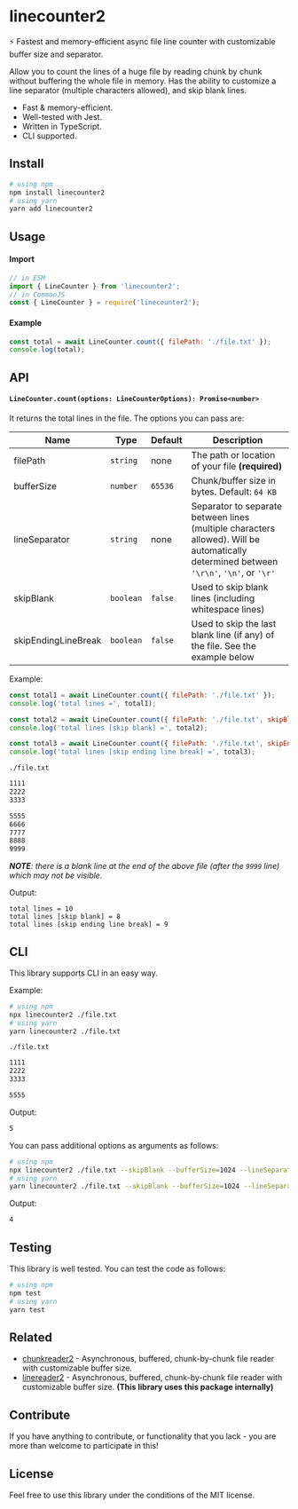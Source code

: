 # linecounter2

⚡ Fastest and memory-efficient async file line counter with customizable buffer size and separator.

Allow you to count the lines of a huge file by reading chunk by chunk without buffering the whole file in memory. Has the ability to customize a line separator (multiple characters allowed), and skip blank lines.

- Fast & memory-efficient.
- Well-tested with Jest.
- Written in TypeScript.
- CLI supported.

## Install

```bash
# using npm
npm install linecounter2
# using yarn
yarn add linecounter2
```

## Usage

#### Import

```js
// in ESM
import { LineCounter } from 'linecounter2';
// in CommonJS
const { LineCounter } = require('linecounter2');
```

#### Example

```js
const total = await LineCounter.count({ filePath: './file.txt' });
console.log(total);
```

## API

#### `LineCounter.count(options: LineCounterOptions): Promise<number>`

It returns the total lines in the file. The options you can pass are:

| Name                | Type      | Default | Description                                                                                                                             |
| ------------------- | --------- | ------- | --------------------------------------------------------------------------------------------------------------------------------------- |
| filePath            | `string`  | none    | The path or location of your file **(required)**                                                                                        |
| bufferSize          | `number`  | `65536` | Chunk/buffer size in bytes. Default: `64 KB`                                                                                            |
| lineSeparator       | `string`  | none    | Separator to separate between lines (multiple characters allowed). Will be automatically determined between `'\r\n'`, `'\n'`, or `'\r'` |
| skipBlank           | `boolean` | `false` | Used to skip blank lines (including whitespace lines)                                                                                   |
| skipEndingLineBreak | `boolean` | `false` | Used to skip the last blank line (if any) of the file. See the example below                                                            |

Example:

```js
const total1 = await LineCounter.count({ filePath: './file.txt' });
console.log('total lines =', total1);

const total2 = await LineCounter.count({ filePath: './file.txt', skipBlank: true });
console.log('total lines [skip blank] =', total2);

const total3 = await LineCounter.count({ filePath: './file.txt', skipEndingLineBreak: true });
console.log('total lines [skip ending line break] =', total3);
```

`./file.txt`

```txt
1111
2222
3333

5555
6666
7777
8888
9999

```
_**NOTE**: there is a blank line at the end of the above file (after the `9999` line) which may not be visible._


Output:

```
total lines = 10
total lines [skip blank] = 8
total lines [skip ending line break] = 9
```

## CLI

This library supports CLI in an easy way.

Example:

```bash
# using npm
npx linecounter2 ./file.txt
# using yarn
yarn linecounter2 ./file.txt
```

`./file.txt`

```txt
1111
2222
3333

5555
```

Output:

```bash
5
```

You can pass additional options as arguments as follows:

```bash
# using npm
npx linecounter2 ./file.txt --skipBlank --bufferSize=1024 --lineSeparator=\\n
# using yarn
yarn linecounter2 ./file.txt --skipBlank --bufferSize=1024 --lineSeparator=\\n
```

Output:

```bash
4
```

## Testing

This library is well tested. You can test the code as follows:

```bash
# using npm
npm test
# using yarn
yarn test
```

## Related

- [chunkreader2](https://github.com/aldipermanaetikaputra/chunkreader2) - Asynchronous, buffered, chunk-by-chunk file reader with customizable buffer size.
- [linereader2](https://github.com/aldipermanaetikaputra/linereader2) - Asynchronous, buffered, chunk-by-chunk file reader with customizable buffer size. **(This library uses this package internally)**

## Contribute

If you have anything to contribute, or functionality that you lack - you are more than welcome to participate in this!

## License

Feel free to use this library under the conditions of the MIT license.
